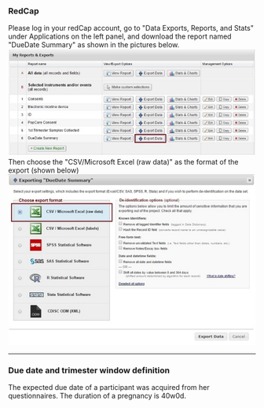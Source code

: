 ### RedCap

Please log in your redCap account, go to "Data Exports, Reports, and Stats" under Applications on the left panel, and download the report named "DueDate Summary" as shown in the pictures below.</br>
![Alt text](./images/redCapExport.jpg) </br>
Then choose the "CSV/Microsoft Excel (raw data)" as the format of the export (shown below) </br>
![Alt text](./images/redCapExportFormat.jpg) </br>

***
### Due date and trimester window definition
The expected due date of a participant was acquired from her questionnaires. The duration of a pregnancy is 40w0d.
